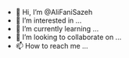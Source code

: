 - 👋 Hi, I’m @AliFaniSazeh
- 👀 I’m interested in ...
- 🌱 I’m currently learning ...
- 💞️ I’m looking to collaborate on ...
- 📫 How to reach me ...

<!---
AliFaniSazeh/AliFaniSazeh is a ✨ special ✨ repository because its `README.md` (this file) appears on your GitHub profile.
You can click the Preview link to take a look at your changes.
--->
